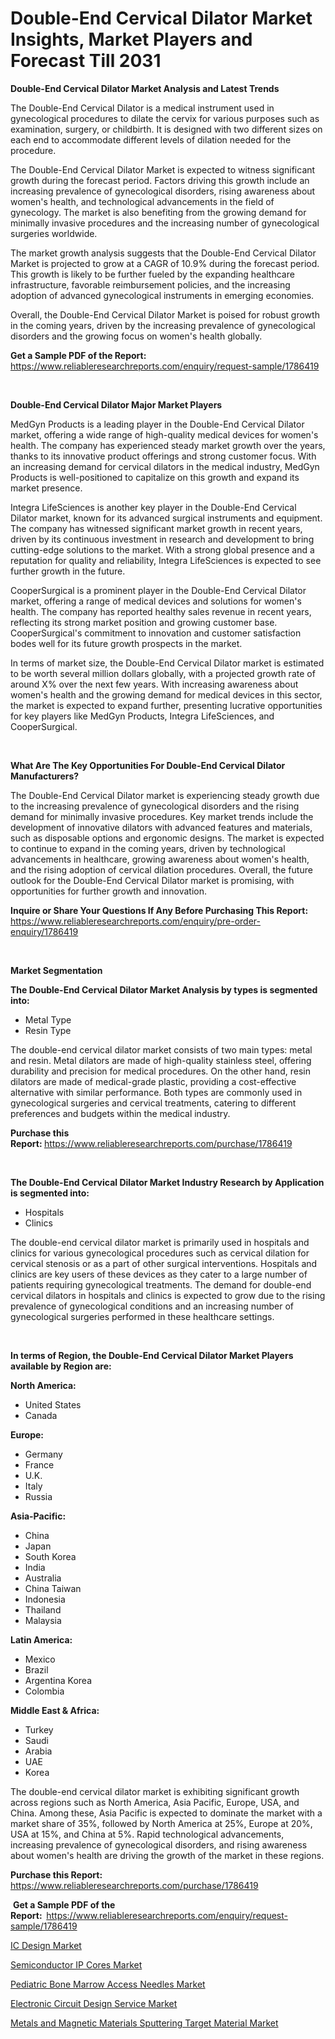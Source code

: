 <p><h1>Double-End Cervical Dilator Market Insights, Market Players and Forecast Till 2031</h1></p><p><strong>Double-End Cervical Dilator Market Analysis and Latest Trends</strong></p>
<p><p>The Double-End Cervical Dilator is a medical instrument used in gynecological procedures to dilate the cervix for various purposes such as examination, surgery, or childbirth. It is designed with two different sizes on each end to accommodate different levels of dilation needed for the procedure.</p><p>The Double-End Cervical Dilator Market is expected to witness significant growth during the forecast period. Factors driving this growth include an increasing prevalence of gynecological disorders, rising awareness about women's health, and technological advancements in the field of gynecology. The market is also benefiting from the growing demand for minimally invasive procedures and the increasing number of gynecological surgeries worldwide.</p><p>The market growth analysis suggests that the Double-End Cervical Dilator Market is projected to grow at a CAGR of 10.9% during the forecast period. This growth is likely to be further fueled by the expanding healthcare infrastructure, favorable reimbursement policies, and the increasing adoption of advanced gynecological instruments in emerging economies.</p><p>Overall, the Double-End Cervical Dilator Market is poised for robust growth in the coming years, driven by the increasing prevalence of gynecological disorders and the growing focus on women's health globally.</p></p>
<p><strong>Get a Sample PDF of the Report:&nbsp;</strong> <a href="https://www.reliableresearchreports.com/enquiry/request-sample/1786419">https://www.reliableresearchreports.com/enquiry/request-sample/1786419</a></p>
<p>&nbsp;</p>
<p><strong>Double-End Cervical Dilator Major Market Players</strong></p>
<p><p>MedGyn Products is a leading player in the Double-End Cervical Dilator market, offering a wide range of high-quality medical devices for women's health. The company has experienced steady market growth over the years, thanks to its innovative product offerings and strong customer focus. With an increasing demand for cervical dilators in the medical industry, MedGyn Products is well-positioned to capitalize on this growth and expand its market presence.</p><p>Integra LifeSciences is another key player in the Double-End Cervical Dilator market, known for its advanced surgical instruments and equipment. The company has witnessed significant market growth in recent years, driven by its continuous investment in research and development to bring cutting-edge solutions to the market. With a strong global presence and a reputation for quality and reliability, Integra LifeSciences is expected to see further growth in the future.</p><p>CooperSurgical is a prominent player in the Double-End Cervical Dilator market, offering a range of medical devices and solutions for women's health. The company has reported healthy sales revenue in recent years, reflecting its strong market position and growing customer base. CooperSurgical's commitment to innovation and customer satisfaction bodes well for its future growth prospects in the market.</p><p>In terms of market size, the Double-End Cervical Dilator market is estimated to be worth several million dollars globally, with a projected growth rate of around X% over the next few years. With increasing awareness about women's health and the growing demand for medical devices in this sector, the market is expected to expand further, presenting lucrative opportunities for key players like MedGyn Products, Integra LifeSciences, and CooperSurgical.</p></p>
<p>&nbsp;</p>
<p><strong>What Are The Key Opportunities For Double-End Cervical Dilator Manufacturers?</strong></p>
<p><p>The Double-End Cervical Dilator market is experiencing steady growth due to the increasing prevalence of gynecological disorders and the rising demand for minimally invasive procedures. Key market trends include the development of innovative dilators with advanced features and materials, such as disposable options and ergonomic designs. The market is expected to continue to expand in the coming years, driven by technological advancements in healthcare, growing awareness about women's health, and the rising adoption of cervical dilation procedures. Overall, the future outlook for the Double-End Cervical Dilator market is promising, with opportunities for further growth and innovation.</p></p>
<p><strong>Inquire or Share Your Questions If Any Before Purchasing This Report:</strong> <a href="https://www.reliableresearchreports.com/enquiry/pre-order-enquiry/1786419">https://www.reliableresearchreports.com/enquiry/pre-order-enquiry/1786419</a></p>
<p>&nbsp;</p>
<p><strong>Market Segmentation</strong></p>
<p><strong>The Double-End Cervical Dilator Market Analysis by types is segmented into:</strong></p>
<p><ul><li>Metal Type</li><li>Resin Type</li></ul></p>
<p><p>The double-end cervical dilator market consists of two main types: metal and resin. Metal dilators are made of high-quality stainless steel, offering durability and precision for medical procedures. On the other hand, resin dilators are made of medical-grade plastic, providing a cost-effective alternative with similar performance. Both types are commonly used in gynecological surgeries and cervical treatments, catering to different preferences and budgets within the medical industry.</p></p>
<p><strong>Purchase this Report:&nbsp;</strong><a href="https://www.reliableresearchreports.com/purchase/1786419">https://www.reliableresearchreports.com/purchase/1786419</a></p>
<p>&nbsp;</p>
<p><strong>The Double-End Cervical Dilator Market Industry Research by Application is segmented into:</strong></p>
<p><ul><li>Hospitals</li><li>Clinics</li></ul></p>
<p><p>The double-end cervical dilator market is primarily used in hospitals and clinics for various gynecological procedures such as cervical dilation for cervical stenosis or as a part of other surgical interventions. Hospitals and clinics are key users of these devices as they cater to a large number of patients requiring gynecological treatments. The demand for double-end cervical dilators in hospitals and clinics is expected to grow due to the rising prevalence of gynecological conditions and an increasing number of gynecological surgeries performed in these healthcare settings.</p></p>
<p>&nbsp;</p>
<p><strong>In terms of Region, the Double-End Cervical Dilator Market Players available by Region are:</strong></p>
<p>
    <p> <strong> North America: </strong>
        <ul>
            <li>United States</li>
            <li>Canada</li>
        </ul>
        </p> 
    <p> <strong> Europe: </strong>
        <ul>
            <li>Germany</li>
            <li>France</li>
            <li>U.K.</li>
            <li>Italy</li>
            <li>Russia</li>
        </ul>
        </p> 
    <p> <strong> Asia-Pacific: </strong>
        <ul>
            <li>China</li>
            <li>Japan</li>
            <li>South Korea</li>
            <li>India</li>
            <li>Australia</li>
            <li>China Taiwan</li>
            <li>Indonesia</li>
            <li>Thailand</li>
            <li>Malaysia</li>
        </ul>
        </p> 
    <p> <strong> Latin America: </strong>
        <ul>
            <li>Mexico</li>
            <li>Brazil</li>
            <li>Argentina Korea</li>
            <li>Colombia</li>
        </ul>
        </p> 
    <p> <strong> Middle East & Africa: </strong>
        <ul>
            <li>Turkey</li>
            <li>Saudi</li>
            <li>Arabia</li>
            <li>UAE</li>
            <li>Korea</li>
        </ul>
    </p>
    </p>
<p><p>The double-end cervical dilator market is exhibiting significant growth across regions such as North America, Asia Pacific, Europe, USA, and China. Among these, Asia Pacific is expected to dominate the market with a market share of 35%, followed by North America at 25%, Europe at 20%, USA at 15%, and China at 5%. Rapid technological advancements, increasing prevalence of gynecological disorders, and rising awareness about women's health are driving the growth of the market in these regions.</p></p>
<p><strong>Purchase this Report: </strong><a href="https://www.reliableresearchreports.com/purchase/1786419">https://www.reliableresearchreports.com/purchase/1786419</a></p>
<p>&nbsp;<strong>Get a Sample PDF of the Report:&nbsp;&nbsp;</strong><a href="https://www.reliableresearchreports.com/enquiry/request-sample/1786419">https://www.reliableresearchreports.com/enquiry/request-sample/1786419</a></p>
<p><strong></strong></p>
<p><p><a href="https://medium.com/@bobbysalazar65/ic-design-market-share-evolution-and-market-growth-trends-2024-2031-04dde507b352">IC Design Market</a></p><p><a href="https://medium.com/@bobbysalazar65/semiconductor-ip-cores-market-exploring-market-share-market-trends-and-future-growth-7a8697f54392">Semiconductor IP Cores Market</a></p><p><a href="https://github.com/suaretopek9/Market-Research-Report-List-1/blob/main/pediatric-bone-marrow-access-needles-market.md">Pediatric Bone Marrow Access Needles Market</a></p><p><a href="https://medium.com/@bobbysalazar65/electronic-circuit-design-service-market-furnishes-information-on-market-share-market-trends-and-c12c9ccad9d0">Electronic Circuit Design Service Market</a></p><p><a href="https://github.com/mharielmesa/Market-Research-Report-List-2/blob/main/metals-and-magnetic-materials-sputtering-target-material-market.md">Metals and Magnetic Materials Sputtering Target Material Market</a></p></p>
